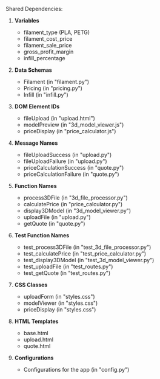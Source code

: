 Shared Dependencies:

1. **Variables**
   - filament_type (PLA, PETG)
   - filament_cost_price
   - filament_sale_price
   - gross_profit_margin
   - infill_percentage

2. **Data Schemas**
   - Filament (in "filament.py")
   - Pricing (in "pricing.py")
   - Infill (in "infill.py")

3. **DOM Element IDs**
   - fileUpload (in "upload.html")
   - modelPreview (in "3d_model_viewer.js")
   - priceDisplay (in "price_calculator.js")

4. **Message Names**
   - fileUploadSuccess (in "upload.py")
   - fileUploadFailure (in "upload.py")
   - priceCalculationSuccess (in "quote.py")
   - priceCalculationFailure (in "quote.py")

5. **Function Names**
   - process3DFile (in "3d_file_processor.py")
   - calculatePrice (in "price_calculator.py")
   - display3DModel (in "3d_model_viewer.py")
   - uploadFile (in "upload.py")
   - getQuote (in "quote.py")

6. **Test Function Names**
   - test_process3DFile (in "test_3d_file_processor.py")
   - test_calculatePrice (in "test_price_calculator.py")
   - test_display3DModel (in "test_3d_model_viewer.py")
   - test_uploadFile (in "test_routes.py")
   - test_getQuote (in "test_routes.py")

7. **CSS Classes**
   - uploadForm (in "styles.css")
   - modelViewer (in "styles.css")
   - priceDisplay (in "styles.css")

8. **HTML Templates**
   - base.html
   - upload.html
   - quote.html

9. **Configurations**
   - Configurations for the app (in "config.py")